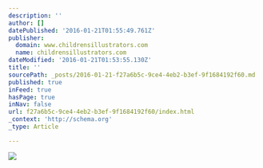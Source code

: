 ```yaml
---
description: ''
author: []
datePublished: '2016-01-21T01:55:49.761Z'
publisher:
  domain: www.childrensillustrators.com
  name: childrensillustrators.com
dateModified: '2016-01-21T01:53:55.130Z'
title: ''
sourcePath: _posts/2016-01-21-f27a6b5c-9ce4-4eb2-b3ef-9f1684192f60.md
published: true
inFeed: true
hasPage: true
inNav: false
url: f27a6b5c-9ce4-4eb2-b3ef-9f1684192f60/index.html
_context: 'http://schema.org'
_type: Article

---
```

![](http://www.childrensillustrators.com/portfolioIllustrations/45693.jpg)